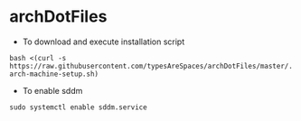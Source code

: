 # archDotFiles

* To download and execute installation script

``
bash <(curl -s https://raw.githubusercontent.com/typesAreSpaces/archDotFiles/master/.arch-machine-setup.sh)
``

* To enable sddm

``
sudo systemctl enable sddm.service
``

